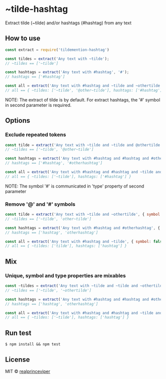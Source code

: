 # ~tilde-hashtag

Extract tilde (~tilde) and/or hashtags (#hashtag) from any text

## How to use

```javascript
const extract = require('tildemention-hashtag')

const tildes = extract('Any text with ~tilde');
// ~tildes == ['~tilde']

const hashtags = extract('Any text with #hashtag', '#');
// hashtags == ['#hashtag']

const all = extract('Any text with #hashtag and ~tilde and ~othertilde', 'all');
// all == { ~tildes: ['~tilde', '@other~tilde'], hashtags: ['#hashtag'] }
```

NOTE: The extract of tilde is by default. For extract hashtags, the '#' symbol in second parameter is required.

## Options

### Exclude repeated tokens

```javascript
const tilde = extract('Any text with ~tilde and ~tilde and @othertilde', { unique: true });
// ~tildes == ['~tilde', '@other~tilde']

const hashtags = extract('Any text with #hashtag and #hashtag and #otherhashtag', { unique: true, type: '#' });
// hashtags == ['#hashtag', '#otherhashtag']

const all = extract('Any text with #hashtag and #hashtag and ~tilde and ~tilde', { unique: true, type: 'all' });
// all == { ~tildes: ['~tilde'], hashtags: ['#hashtag'] }
```

NOTE: The symbol '#' is communicated in 'type' property of second parameter

### Remove '@' and '#' symbols

```javascript
const tilde = extract('Any text with ~tilde and ~othertilde', { symbol: false });
// ~tildes == ['~tilde', 'other~tilde']

const hashtags = extract('Any text with #hashtag and #otherhashtag', { symbol: false, type: '#' });
// hashtags == ['hashtag', 'otherhashtag']

const all = extract('Any text with #hashtag and ~tilde', { symbol: false, type: 'all' });
// all == { ~tildes: ['tilde'], hashtags: ['hashtag'] }
```

## Mix

### Unique, symbol and type properties are mixables

```javascript
const ~tildes = extract('Any text with ~tilde and ~tilde and ~othertilde', { symbol: false, unique: true });
// ~tildes == ['~tilde', '~othertilde']

const hashtags = extract('Any text with #hashtag and #hashtag and #otherhashtag', { symbol: false, unique: true, type: '#' });
// hashtags == ['hashtag', 'otherhashtag']

const all = extract('Any text with #hashtag and #hashtag and ~tilde and ~tilde', { symbol: false, unique: true, type: 'all' });
// all == { ~tildes: ['~tilde'], hashtags: ['hashtag'] }
```

## Run test

```
$ npm install && npm test
```

## License

MIT © [realprinceviper](https://github.com/realprinceviper)
